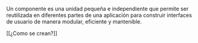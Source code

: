 Un componente es una unidad pequeña e independiente que permite ser reutilizada en diferentes partes de una aplicación para construir interfaces de usuario de manera modular, eficiente y mantenible.

[[¿Como se crean?]]
